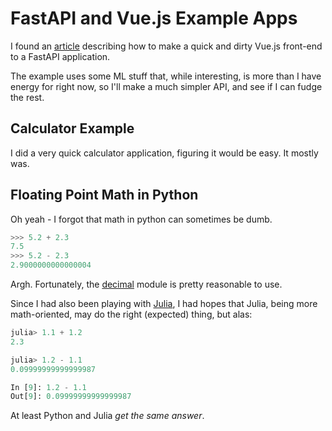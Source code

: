 # FastAPI and Vue.js Example Apps

I found an [article](https://6chaoran.github.io/data-story/visualization/data-engineering/fastapi-vue-app/) describing how to make a quick and dirty Vue.js front-end to a FastAPI application.

The example uses some ML stuff that, while interesting, is more than I have energy for right now, so I'll make a much simpler API, and see if I can fudge the rest.

## Calculator Example

I did a very quick calculator application, figuring it would be easy. It mostly was.

## Floating Point Math in Python

Oh yeah - I forgot that math in python can sometimes be dumb.

```python
>>> 5.2 + 2.3
7.5
>>> 5.2 - 2.3
2.9000000000000004
```

Argh. Fortunately, the [decimal](https://docs.python.org/3/library/decimal.html) module is pretty reasonable to use.

Since I had also been playing with [Julia](https://julialang.org/), I had hopes that Julia, being more math-oriented, may do the right (expected) thing, but alas:

```julia
julia> 1.1 + 1.2
2.3

julia> 1.2 - 1.1
0.09999999999999987
```

```python
In [9]: 1.2 - 1.1
Out[9]: 0.09999999999999987
```

At least Python and Julia _get the same answer_.
